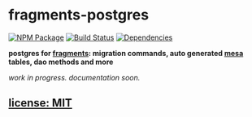 # fragments-postgres

[![NPM Package](https://img.shields.io/npm/v/fragments-postgres.svg?style=flat)](https://www.npmjs.org/package/fragments-postgres)
[![Build Status](https://travis-ci.org/snd/fragments-postgres.svg?branch=master)](https://travis-ci.org/snd/fragments-postgres/branches)
[![Dependencies](https://david-dm.org/snd/fragments-postgres.svg)](https://david-dm.org/snd/fragments-postgres)

**postgres for [fragments](https://github.com/snd/fragments): migration commands, auto generated [mesa](https://github.com/snd/mesa) tables, dao methods and more**

*work in progress. documentation soon.*

## [license: MIT](LICENSE)
